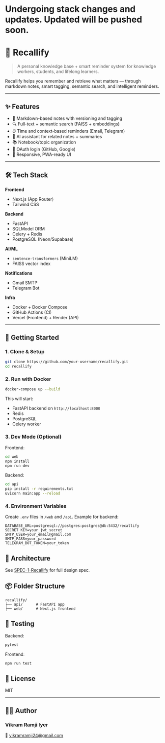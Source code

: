 # Undergoing stack changes and updates. Updated will be pushed soon.

# 🧠 Recallify

> A personal knowledge base + smart reminder system for knowledge workers, students, and lifelong learners.

Recallify helps you remember and retrieve what matters — through markdown notes, smart tagging, semantic search, and intelligent reminders.

---
## ✨ Features

- 📝 Markdown-based notes with versioning and tagging
- 🔍 Full-text + semantic search (FAISS + embeddings)
- ⏰ Time and context-based reminders (Email, Telegram)
- 🧠 AI assistant for related notes + summaries
- 📚 Notebook/topic organization
- 🔐 OAuth login (GitHub, Google)
- 📱 Responsive, PWA-ready UI

---

## 🛠 Tech Stack

**Frontend**
- Next.js (App Router)
- Tailwind CSS

**Backend**
- FastAPI
- SQLModel ORM
- Celery + Redis
- PostgreSQL (Neon/Supabase)

**AI/ML**
- `sentence-transformers` (MiniLM)
- FAISS vector index

**Notifications**
- Gmail SMTP
- Telegram Bot

**Infra**
- Docker + Docker Compose
- GitHub Actions (CI)
- Vercel (Frontend) + Render (API)

---

## 🚀 Getting Started

### 1. Clone & Setup

```bash
git clone https://github.com/your-username/recallify.git
cd recallify
```

### 2. Run with Docker

```bash
docker-compose up --build
```

This will start:
- FastAPI backend on `http://localhost:8000`
- Redis
- PostgreSQL
- Celery worker

### 3. Dev Mode (Optional)

Frontend:
```bash
cd web
npm install
npm run dev
```

Backend:
```bash
cd api
pip install -r requirements.txt
uvicorn main:app --reload
```

### 4. Environment Variables

Create `.env` files in `/web` and `/api`. Example for backend:

```
DATABASE_URL=postgresql://postgres:postgres@db:5432/recallify
SECRET_KEY=your_jwt_secret
SMTP_USER=your_email@gmail.com
SMTP_PASS=your_password
TELEGRAM_BOT_TOKEN=your_token
```

## 📐 Architecture

See [SPEC-1-Recallify](./docs/architecture.md) for full design spec.

## 📦 Folder Structure

```
recallify/
├── api/      # FastAPI app
├── web/      # Next.js frontend
```

## 🧪 Testing

Backend:
```bash
pytest
```

Frontend:
```bash
npm run test
```

## 📄 License

MIT

---

## 👨‍💻 Author
### Vikram Ramji Iyer
📧 vikramramji24@gmail.com
